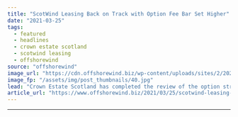 ```yaml
---
title: "ScotWind Leasing Back on Track with Option Fee Bar Set Higher"
date: "2021-03-25"
tags: 
  - featured
  - headlines
  - crown estate scotland
  - scotwind leasing
  - offshorewind
source: "offshorewind"
image_url: "https://cdn.offshorewind.biz/wp-content/uploads/sites/2/2021/03/25090503/Hywind-Scorland_-c-Equinor.jpg"
image_fp: "/assets/img/post_thumbnails/40.jpg"
lead: "Crown Estate Scotland has completed the review of the option structure for the ScotWind"
article_url: "https://www.offshorewind.biz/2021/03/25/scotwind-leasing-back-on-track-with-option-fee-bar-set-higher/"
---
```


---
